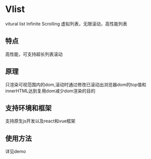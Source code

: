 # Vlist
vitural list Infinite Scrolling 虚拟列表，无限滚动，高性能列表

## 特点
高性能，可支持超长列表滚动

## 原理
只渲染可视范围内的dom,滚动时通过修改已滚动出浏览器dom的top值和innerHTML达到复用dom减少dom渲染的目的

## 支持环境和框架
支持原生js开发以及react和vue框架

## 使用方法
详见demo



